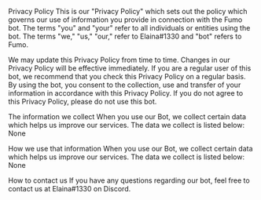 Privacy Policy
This is our "Privacy Policy" which sets out the policy which governs our use of information you provide in connection with the Fumo bot. The terms "you" and "your" refer to all individuals or entities using the bot. The terms "we," "us," "our," refer to Elaina#1330 and "bot" refers to Fumo.

We may update this Privacy Policy from time to time. Changes in our Privacy Policy will be effective immediately. If you are a regular user of this bot, we recommend that you check this Privacy Policy on a regular basis. By using the bot, you consent to the collection, use and transfer of your information in accordance with this Privacy Policy. If you do not agree to this Privacy Policy, please do not use this bot.

The information we collect
When you use our Bot, we collect certain data which helps us improve our services. The data we collect is listed below:
None

How we use that information
When you use our Bot, we collect certain data which helps us improve our services. The data we collect is listed below:
None

How to contact us
If you have any questions regarding our bot, feel free to contact us at Elaina#1330 on Discord.
